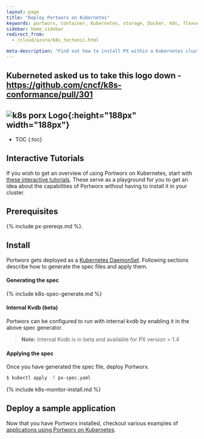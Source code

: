 ```yaml
---
layout: page
title: "Deploy Portworx on Kubernetes"
keywords: portworx, container, Kubernetes, storage, Docker, k8s, flexvol, pv, persistent disk
sidebar: home_sidebar
redirect_from:
  - /cloud/azure/k8s_tectonic.html

meta-description: "Find out how to install PX within a Kubernetes cluster and have PX provide highly available volumes to any application deployed via Kubernetes."
---
```


## Kuberneted asked us to take this logo down - https://github.com/cncf/k8s-conformance/pull/301
## ![k8s porx Logo](/images/k8s-porx.png){:height="188px" width="188px"}

* TOC
{:toc}

## Interactive Tutorials

If you wish to get an overview of using Portworx on Kubernetes, start with [these interactive tutorials](/scheduler/kubernetes/px-k8s-interactive.html). These serve as a playground for you to get an idea about the capabilities of Portworx without having to install it in your cluster.

## Prerequisites

{% include px-prereqs.md %}.

## Install

Portworx gets deployed as a [Kubernetes DaemonSet](https://kubernetes.io/docs/concepts/workloads/controllers/daemonset/). Following sections describe how to generate the spec files and apply them.

#### Generating the spec

{% include k8s-spec-generate.md %}

#### Internal Kvdb (beta)

Portworx can be configured to run with internal kvdb by enabling it in the above spec generator.

>**Note:** Internal Kvdb is in beta and available for PX version > 1.4

#### Applying the spec

Once you have generated the spec file, deploy Portworx.

```bash
$ kubectl apply -f px-spec.yaml
```

{% include k8s-monitor-install.md %}

## Deploy a sample application

Now that you have Portworx installed, checkout various examples of [applications using Portworx on Kubernetes](/scheduler/kubernetes/k8s-px-app-samples.html).
